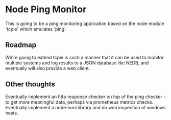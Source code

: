 # Node Ping Monitor

This is going to be a ping monitoring application based on the node module 'tcpie' which emulates 'ping'.

## Roadmap

We're going to extend tcpie is such a manner that it can be used to monitor multiple systems and log results to a JSON database like NEDB, and eventually will also provide a web client.

## Other thoughts

Eventually implement an http response checker on top of the ping checker - to get more meaningful data, perhaps via prometheus metrics checks.
Eventually implement a node-wmi library and do wmi inspection of windows hosts.





